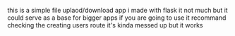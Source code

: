 this is a simple file uplaod/download app i made with flask 
it not much but it could serve as a base for bigger apps 
if you are going to use it recommand checking the creating users route it's kinda messed up but it works 

